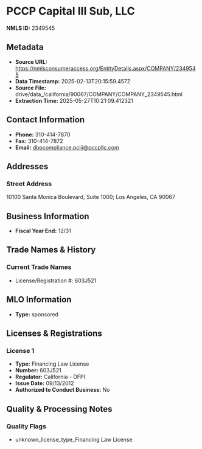 # PCCP Capital III Sub, LLC

**NMLS ID:** 2349545

## Metadata
- **Source URL:** https://nmlsconsumeraccess.org/EntityDetails.aspx/COMPANY/2349545
- **Data Timestamp:** 2025-02-13T20:15:59.457Z
- **Source File:** drive/data_/california/90067/COMPANY/COMPANY_2349545.html
- **Extraction Time:** 2025-05-27T10:21:09.412321

## Contact Information
- **Phone:** 310-414-7870
- **Fax:** 310-414-7872
- **Email:** dbocompliance.pciii@pccpllc.com

## Addresses
### Street Address
10100 Santa Monica Boulevard, Suite 1000; Los Angeles, CA 90067

## Business Information
- **Fiscal Year End:** 12/31

## Trade Names & History
### Current Trade Names
- License/Registration #: 603J521

## MLO Information
- **Type:** sponsored

## Licenses & Registrations

### License 1
- **Type:** Financing Law License
- **Number:** 603J521
- **Regulator:** California - DFPI
- **Issue Date:** 09/13/2012
- **Authorized to Conduct Business:** No

## Quality & Processing Notes
### Quality Flags
- unknown_license_type_Financing Law License
